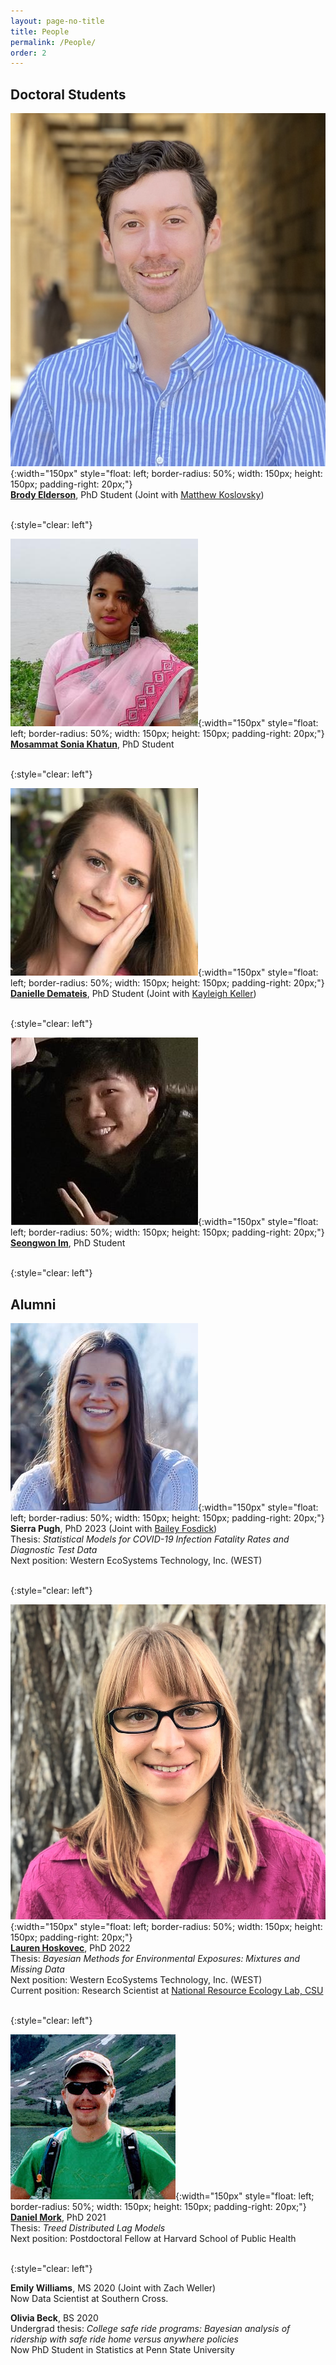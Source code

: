 ```yaml
---
layout: page-no-title
title: People
permalink: /People/
order: 2
---
```



## Doctoral Students

![Brody](/pics/brody.png){:width="150px"  style="float: left; border-radius: 50%;  width: 150px; height: 150px; padding-right: 20px;"}
<br/>
[**Brody Elderson**](https://brodyee.github.io/), PhD Student (Joint with [Matthew Koslovsky](https://mkoslovsky.github.io))

<br>
{:style="clear: left"}

![Sonia](/pics/sonia.jpeg){:width="150px"  style="float: left; border-radius: 50%;  width: 150px; height: 150px; padding-right: 20px;"}
<br/>
[**Mosammat Sonia Khatun**](https://statistics.colostate.edu/person/?id=24B0014A8A8D36E48CA3C355CAD0D4F3&sq=t), PhD Student 

<br>
{:style="clear: left"}



![Danielle](/pics/danielle.jpeg){:width="150px"  style="float: left; border-radius: 50%;  width: 150px; height: 150px; padding-right: 20px;"}
<br/>
[**Danielle Demateis**](https://statistics.colostate.edu/person/?id=716F163276491F28A64231323EB0C0BF&sq=t), PhD Student 
  (Joint with [Kayleigh Keller](https://www.kellerbiostat.com))  
  
<br>
{:style="clear: left"}



![Seongwon](/pics/seongwon.jpeg){:width="150px"  style="float: left; border-radius: 50%;  width: 150px; height: 150px; padding-right: 20px;"}
<br/>
[**Seongwon Im**](https://seongwonim.github.io), PhD Student  
  
<br>
{:style="clear: left"}






## Alumni



![Sierra](/pics/sierra.jpeg){:width="150px"  style="float: left; border-radius: 50%;  width: 150px; height: 150px; padding-right: 20px;"}
<br/>
**Sierra Pugh**, PhD 2023
	(Joint with [Bailey Fosdick](https://www.baileyfosdick.com))  
Thesis: *Statistical Models for COVID-19 Infection Fatality Rates and Diagnostic Test Data*  
Next position: Western EcoSystems Technology, Inc. (WEST)  

<br>
{:style="clear: left"}

![Lauren](/pics/Lauren.jpg){:width="150px"  style="float: left; border-radius: 50%;  width: 150px; height: 150px; padding-right: 20px;"}
<br/>
[**Lauren Hoskovec**](https://lvheck.wixsite.com/laurenhoskovec), PhD 2022  
  Thesis: *Bayesian Methods for Environmental Exposures: Mixtures and Missing Data*  
  Next position: Western EcoSystems Technology, Inc. (WEST)  
  Current position: Research Scientist at [National Resource Ecology Lab, CSU](https://www.nrel.colostate.edu)
  

<br>
{:style="clear: left"}


![Daniel](/pics/Dan.jpg){:width="150px"  style="float: left; border-radius: 50%;  width: 150px; height: 150px; padding-right: 20px;"}
<br/>
[**Daniel Mork**](https://danielmork.github.io), PhD 2021  
  Thesis: *Treed Distributed Lag Models*  
  Next position: Postdoctoral Fellow at Harvard School of Public Health  



<br>
{:style="clear: left"}

**Emily Williams**, MS 2020 (Joint with Zach Weller)  
  Now Data Scientist at Southern Cross.

**Olivia Beck**, BS 2020  
  Undergrad thesis: *College safe ride programs: Bayesian analysis of ridership with safe ride home versus anywhere policies*  
  Now PhD Student in Statistics at Penn State University

